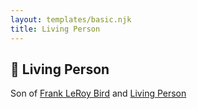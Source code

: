 ```yaml
---
layout: templates/basic.njk
title: Living Person
---
```

## 🔵 Living Person

Son of [Frank LeRoy Bird](/people/8/80182252) and [Living Person](/people/7/73724053)
